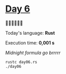 # [Day 6](https://adventofcode.com/2023/day/6) 
:gift::gift::gift::gift::gift::gift:

Today's language: **Rust**

Execution time: **0,001 s**

*Midnight formula go brrrrr*

```shell
rustc day06.rs
./day06
```
<!-- quadratic formula go *brrr* -->
